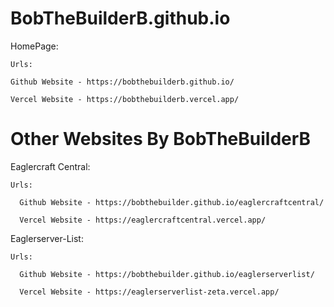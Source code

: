 # BobTheBuilderB.github.io 
  HomePage:
   
    Urls:
    
    Github Website - https://bobthebuilderb.github.io/
  
    Vercel Website - https://bobthebuilderb.vercel.app/


# Other Websites By BobTheBuilderB
  Eaglercraft Central:
    
    Urls:
      
      Github Website - https://bobthebuilder.github.io/eaglercraftcentral/
        
      Vercel Website - https://eaglercraftcentral.vercel.app/

 
  Eaglerserver-List:
    
    Urls:
      
      Github Website - https://bobthebuilder.github.io/eaglerserverlist/
      
      Vercel Website - https://eaglerserverlist-zeta.vercel.app/
